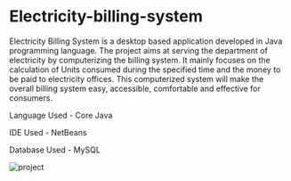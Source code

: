 # Electricity-billing-system

Electricity Billing System is a desktop based application developed in Java programming language. The project aims at serving the department of electricity by computerizing the billing system. It mainly focuses on the calculation of Units consumed during the specified time and the money to be paid to electricity offices. This computerized system will make the overall billing system easy, accessible, comfortable and effective for consumers.


Language Used -  Core Java

IDE Used - NetBeans

Database Used - MySQL

![project](https://user-images.githubusercontent.com/63540418/131532102-602bee84-93ce-4940-8195-4237b8dd5e8e.PNG)

